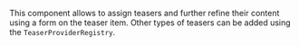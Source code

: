 This component allows to assign teasers and further refine their content using a form on the teaser item. Other types of
teasers can be added using the `TeaserProviderRegistry`.
